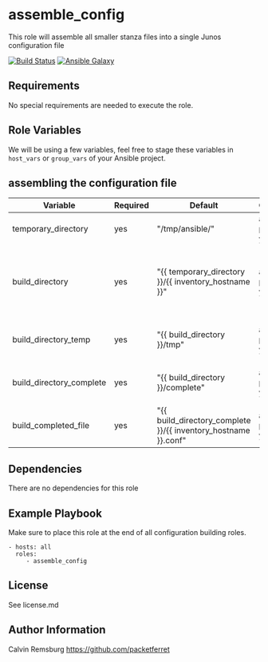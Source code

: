 assemble_config
=========

This role will assemble all smaller stanza files into a single Junos configuration file

[![Build Status](https://travis-ci.com/packetferret/juniper_build_config.svg?branch=master)](https://travis-ci.com/packetferret/juniper_build_config)
[![Ansible Galaxy](https://galaxy.ansible.com/packetferret/juniper_build_config)](https://galaxy.ansible.com/packetferret/juniper_build_config)


Requirements
------------

No special requirements are needed to execute the role.

Role Variables
--------------

We will be using a few variables, feel free to stage these variables in `host_vars` or `group_vars` of your Ansible project.

## assembling the configuration file

| Variable | Required | Default | Choices | Comments |
|---|---|---|---|---|
| temporary_directory | yes | "/tmp/ansible/" | any path you like | root path to hold all items |
| build_directory | yes | "{{ temporary_directory }}/{{ inventory_hostname }}" | any path you like | a device-specific directory to hold configuration elements as they're built |
| build_directory_temp | yes | "{{ build_directory }}/tmp" | any path you like | path to hold stanzas as they're being generated |
| build_directory_complete | yes | "{{ build_directory }}/complete" | any path you like | path for the completed configuration to be stored |
| build_completed_file | yes | "{{ build_directory_complete }}/{{ inventory_hostname }}.conf" | any path you like | completed configuration file |


Dependencies
------------

There are no dependencies for this role

Example Playbook
----------------

Make sure to place this role at the end of all configuration building roles.

    - hosts: all
      roles:
         - assemble_config

License
-------

See license.md

Author Information
------------------

Calvin Remsburg
https://github.com/packetferret

